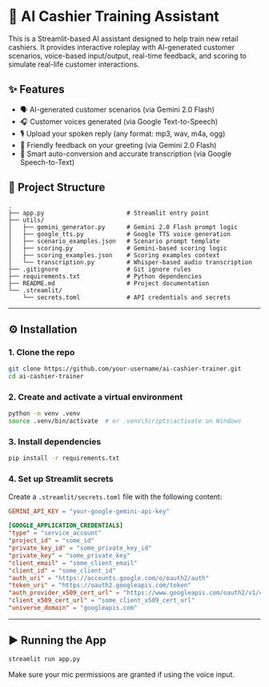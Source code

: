 # 🧠 AI Cashier Training Assistant

This is a Streamlit-based AI assistant designed to help train new retail cashiers. It provides interactive roleplay with AI-generated customer scenarios, voice-based input/output, real-time feedback, and scoring to simulate real-life customer interactions.


## ✨ Features

- 🗣️ AI-generated customer scenarios (via Gemini 2.0 Flash)
- 🎧 Customer voices generated (via Google Text-to-Speech)
- 🎙️ Upload your spoken reply (any format: mp3, wav, m4a, ogg)
- 🧠 Friendly feedback on your greeting (via Gemini 2.0 Flash)
- 🎯 Smart auto-conversion and accurate transcription (via Google Speech-to-Text)



## 🧱 Project Structure

```
.
├── app.py                       # Streamlit entry point
├── utils/
│   ├── gemini_generator.py      # Gemini 2.0 Flash prompt logic
│   ├── google_tts.py            # Google TTS voice generation
│   ├── scenario_examples.json   # Scenario prompt template
│   ├── scoring.py               # Gemini-based scoring logic
│   ├── scoring_examples.json    # Scoring examples context
│   └── transcription.py         # Whisper-based audio transcription
├── .gitignore                   # Git ignore rules
├── requirements.txt             # Python dependencies
├── README.md                    # Project documentation
└── .streamlit/
    └── secrets.toml             # API credentials and secrets
```

---

## ⚙️ Installation

### 1. Clone the repo

```bash
git clone https://github.com/your-username/ai-cashier-trainer.git
cd ai-cashier-trainer
```

### 2. Create and activate a virtual environment

```bash
python -m venv .venv
source .venv/bin/activate  # or .venv\Scripts\activate on Windows
```

### 3. Install dependencies

```bash
pip install -r requirements.txt
```

### 4. Set up Streamlit secrets

Create a `.streamlit/secrets.toml` file with the following content:

```toml
GEMINI_API_KEY = "your-google-gemini-api-key"

[GOOGLE_APPLICATION_CREDENTIALS]
"type" = "service_account"
"project_id" = "some_id"
"private_key_id" = "some_private_key_id"
"private_key" = "some_private_key"
"client_email" = "some_client_email"
"client_id" = "some_client_id"
"auth_uri" = "https://accounts.google.com/o/oauth2/auth"
"token_uri" = "https://oauth2.googleapis.com/token"
"auth_provider_x509_cert_url" = "https://www.googleapis.com/oauth2/v1/certs"
"client_x509_cert_url" = "some_client_x509_cert_url"
"universe_domain" = "googleapis.com"
```

---

## ▶️ Running the App

```bash
streamlit run app.py
```

Make sure your mic permissions are granted if using the voice input.
